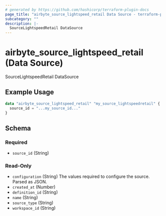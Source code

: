 ```yaml
---
# generated by https://github.com/hashicorp/terraform-plugin-docs
page_title: "airbyte_source_lightspeed_retail Data Source - terraform-provider-airbyte"
subcategory: ""
description: |-
  SourceLightspeedRetail DataSource
---
```


# airbyte_source_lightspeed_retail (Data Source)

SourceLightspeedRetail DataSource

## Example Usage

```terraform
data "airbyte_source_lightspeed_retail" "my_source_lightspeedretail" {
  source_id = "...my_source_id..."
}
```

<!-- schema generated by tfplugindocs -->
## Schema

### Required

- `source_id` (String)

### Read-Only

- `configuration` (String) The values required to configure the source. Parsed as JSON.
- `created_at` (Number)
- `definition_id` (String)
- `name` (String)
- `source_type` (String)
- `workspace_id` (String)

